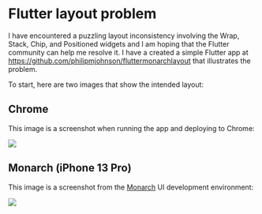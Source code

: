 # Flutter layout problem

I have encountered a puzzling layout inconsistency involving the Wrap, Stack, Chip, and Positioned widgets and I am hoping that the Flutter community can help me resolve it. I have a created a simple Flutter app at <https://github.com/philipmjohnson/fluttermonarchlayout> that illustrates the problem.

To start, here are two images that show the intended layout:

## Chrome

This image is a screenshot when running the app and deploying to Chrome:

<img src="https://raw.githubusercontent.com/philipmjohnson/fluttermonarchlayout/main/images/chrome.png">

## Monarch (iPhone 13 Pro)

This image is a screenshot from the [Monarch](https://monarchapp.io/) UI development environment:

<img src="https://raw.githubusercontent.com/philipmjohnson/fluttermonarchlayout/main/images/monarch-iPhone13Pro.png">
